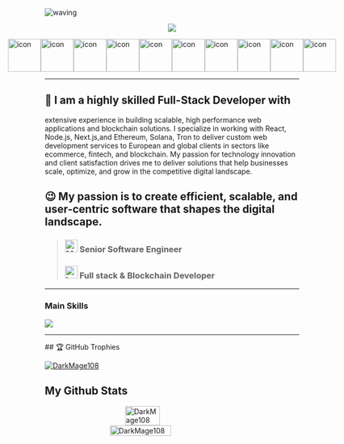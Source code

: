 
![waving](https://capsule-render.vercel.app/api?type=waving&height=200&text=Welcome!&fontAlign=80&fontAlignY=40&color=gradient)
<p align= "center">
  <img src="https://readme-typing-svg.demolab.com?font=Fira+Code&center=true&multiline=true&width=500&height=80&lines=%22The+beauty+of+software+lies+not+in;+its+complexity%2C+but+in+its+simplicity.%22+;+-Me" />
</p>
<div style="display: flex; align-items: flex-center; justify-content: center; width: 100%;"><img src="https://techstack-generator.vercel.app/js-icon.svg" alt="icon" width="65" height="65" /><img src="https://techstack-generator.vercel.app/ts-icon.svg" alt="icon" width="65" height="65" /><img src="https://techstack-generator.vercel.app/react-icon.svg" alt="icon" width="65" height="65" /><img src="https://techstack-generator.vercel.app/redux-icon.svg" alt="icon" width="65" height="65" /><img src="https://techstack-generator.vercel.app/restapi-icon.svg" alt="icon" width="65" height="65" /><img src="https://techstack-generator.vercel.app/graphql-icon.svg" alt="icon" width="65" height="65" /><img src="https://techstack-generator.vercel.app/mysql-icon.svg" alt="icon" width="65" height="65" /><img src="https://techstack-generator.vercel.app/nginx-icon.svg" alt="icon" width="65" height="65" /><img src="https://techstack-generator.vercel.app/aws-icon.svg" alt="icon" width="65" height="65" /><img src="https://techstack-generator.vercel.app/docker-icon.svg" alt="icon" width="65" height="65" /></div>

<hr/>

## 🚩 I am a highly skilled Full-Stack Developer with
extensive experience in building scalable, high performance web applications and blockchain
solutions. I specialize in working with React,
Node.js, Next.js,and Ethereum, Solana,
Tron to deliver custom web development services
to European and global clients in sectors like ecommerce, fintech, and blockchain. My passion for
technology innovation and client satisfaction drives
me to deliver solutions that help businesses scale,
optimize, and grow in the competitive digital
landscape.
## 😉 My passion is to create efficient, scalable, and user-centric software that shapes the digital landscape.

> ### <img src="https://raw.githubusercontent.com/Tarikul-Islam-Anik/Animated-Fluent-Emojis/master/Emojis/People%20with%20professions/Man%20Technologist%20Light%20Skin%20Tone.png" alt="Man Technologist Light Skin Tone" width="25" height="25" /> Senior Software Engineer
>  ### <img src="https://raw.githubusercontent.com/Tarikul-Islam-Anik/Animated-Fluent-Emojis/master/Emojis/Objects/Laptop.png" alt="Laptop" width="25" height="25" /> Full stack & Blockchain Developer

<hr />

<p align="center">
  <h3>Main Skills</h3>    
    <img src="https://skillicons.dev/icons?i=html,css,js,ts,react,next,tailwind,nodejs,express,mysql,postgresql,mongodb,redis,solidity,go,rust,aws,graphql,docker" /><br/>    
</p>

<hr /> 
## 🏆 GitHub Trophies
<p align="left"> <a href="https://github.com/ryo-ma/github-profile-trophy"><img src="https://github-profile-trophy.vercel.app/?username=DarkMage108" alt="DarkMage108" /></a> </p>  
  
## My Github Stats
<div  style="display: flex; flex-direction: column; align-items: center; justify-content:center; width: 100%; ">
<img  align="center" style="width: 37%;" src="https://github-readme-stats.vercel.app/api/top-langs?username=DarkMage108&show_icons=true&locale=en&layout=compact"  alt="DarkMage108" />
<img  align="center" style="width: 49%;" src="https://github-readme-stats.vercel.app/api?username=DarkMage108&show_icons=true&locale=en"  alt="DarkMage108" />
</div>
